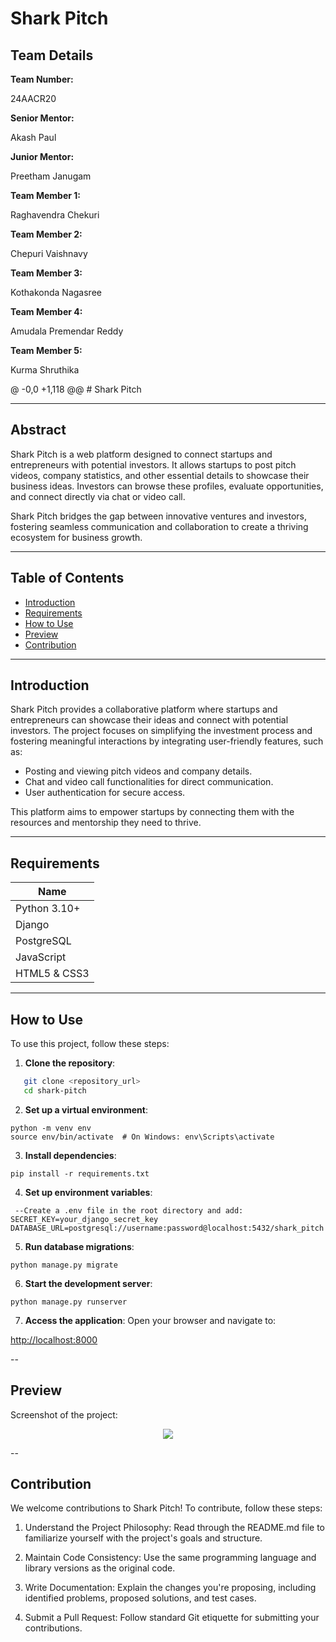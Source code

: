 # Shark Pitch
<h2>Team Details</h2>
<b>Team Number: </b><p>24AACR20</p>
<b>Senior Mentor: </b><p>Akash Paul</p>
<b>Junior Mentor: </b><p>Preetham Janugam</p>
<b>Team Member 1: </b><p>Raghavendra Chekuri</p>
<b>Team Member 2: </b><p>Chepuri Vaishnavy</p>
<b>Team Member 3: </b><p>Kothakonda Nagasree</p>
<b>Team Member 4: </b><p>Amudala Premendar Reddy</p>
<b>Team Member 5: </b><p>Kurma Shruthika</p>
@ -0,0 +1,118 @@
# Shark Pitch

---

## Abstract  
Shark Pitch is a web platform designed to connect startups and entrepreneurs with potential investors. It allows startups to post pitch videos, company statistics, and other essential details to showcase their business ideas. Investors can browse these profiles, evaluate opportunities, and connect directly via chat or video call.  

Shark Pitch bridges the gap between innovative ventures and investors, fostering seamless communication and collaboration to create a thriving ecosystem for business growth.

---

## Table of Contents  
- [Introduction](#introduction)  
- [Requirements](#requirements)  
- [How to Use](#how-to-use)  
- [Preview](#preview)  
- [Contribution](#contribution)  

---

## Introduction  
Shark Pitch provides a collaborative platform where startups and entrepreneurs can showcase their ideas and connect with potential investors. The project focuses on simplifying the investment process and fostering meaningful interactions by integrating user-friendly features, such as:  

- Posting and viewing pitch videos and company details.  
- Chat and video call functionalities for direct communication.  
- User authentication for secure access.  

This platform aims to empower startups by connecting them with the resources and mentorship they need to thrive.  

---

## Requirements  

| Name           |
|----------------|
| Python 3.10+   |
| Django         |
| PostgreSQL     |
| JavaScript     |
| HTML5 & CSS3   |

---

## How to Use  
To use this project, follow these steps:  

1. **Clone the repository**:  
```bash  
   git clone <repository_url>  
   cd shark-pitch
```

2.  **Set up a virtual environment**:

``` terminal
python -m venv env  
source env/bin/activate  # On Windows: env\Scripts\activate
```

3. **Install dependencies**:

``` terminal
pip install -r requirements.txt
```

4. **Set up environment variables**:

``` terminal
 --Create a .env file in the root directory and add:
SECRET_KEY=your_django_secret_key  
DATABASE_URL=postgresql://username:password@localhost:5432/shark_pitch
```


5. **Run database migrations**:

```terminal
python manage.py migrate
```


6. **Start the development server**:

``` terminal
python manage.py runserver
``` 


7. **Access the application**:
Open your browser and navigate to:

<a href = "http://localhost:8000">http://localhost:8000</a>  

--

## Preview
Screenshot of the project:

<div align = 'center'> 
   <img src = "https://i.imgur.com/5XxOclD_d.webp?maxwidth=1520&fidelity=grand">
</div>

--

## Contribution
We welcome contributions to Shark Pitch! To contribute, follow these steps:

1. Understand the Project Philosophy:
Read through the README.md file to familiarize yourself with the project's goals and structure.

2. Maintain Code Consistency:
Use the same programming language and library versions as the original code.

3. Write Documentation:
Explain the changes you're proposing, including identified problems, proposed solutions, and test cases.

4. Submit a Pull Request:
Follow standard Git etiquette for submitting your contributions.
